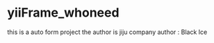 yiiFrame_whoneed
================

this is a auto form project
the author is jiju company 
author  :    Black Ice
